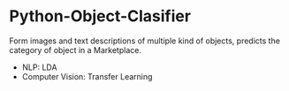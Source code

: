 # Python-Object-Clasifier

Form images and text descriptions of multiple kind of objects, predicts the category of object in a Marketplace. 

- NLP: LDA
- Computer Vision: Transfer Learning
